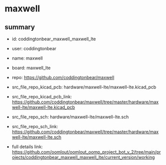 # maxwell
 
## summary 
* id: coddingtonbear_maxwell_maxwell_lte
* user: coddingtonbear
* name: maxwell
* board: maxwell_lte
* repo: https://github.com/coddingtonbear/maxwell
* src_file_repo_kicad_pcb: hardware/maxwell-lte/maxwell-lte.kicad_pcb
* src_file_repo_kicad_pcb_link: https://github.com/coddingtonbear/maxwell/tree/master/hardware/maxwell-lte/maxwell-lte.kicad_pcb


* src_file_repo_sch: hardware/maxwell-lte/maxwell-lte.sch
* src_file_repo_sch_link: https://github.com/coddingtonbear/maxwell/tree/master/hardware/maxwell-lte/maxwell-lte.sch
* full details link: https://github.com/oomlout/oomlout_oomp_project_bot_v_2/tree/main/projects/coddingtonbear_maxwell_maxwell_lte/current_version/working  






